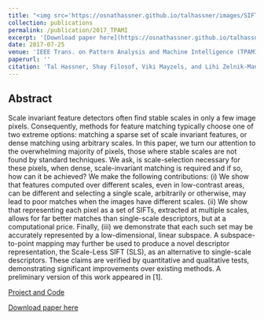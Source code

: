 ```yaml
---
title: "<img src='https://osnathassner.github.io/talhassner/images/SIFTs and Scales - Icon.jpg' width='80'>SIFTing through Scales"
collection: publications
permalink: /publication/2017_TPAMI
excerpt: '[Download paper here](https://osnathassner.github.io/talhassner/files/HassneretalTPAMI16.pdf)'
date: 2017-07-25
venue: 'IEEE Trans. on Pattern Analysis and Machine Intelligence (TPAMI), 39(7): 1431-1443 (2017)'
paperurl: ''
citation: 'Tal Hassner, Shay Filosof, Viki Mayzels, and Lihi Zelnik-Manor. (2017). &quot;SIFTing through Scales.&quot; <i>IEEE Trans. on Pattern Analysis and Machine Intelligence (TPAMI), 39(7): 1431-1443 (2017)</i>.'
---
```


Abstract
------
Scale invariant feature detectors often find stable scales in only a few image pixels. Consequently, methods for feature matching typically choose one of two extreme options: matching a sparse set of scale invariant features, or dense matching using arbitrary scales. In this paper, we turn our attention to the overwhelming majority of pixels, those where stable scales are not found by standard techniques. We ask, is scale-selection necessary for these pixels, when dense, scale-invariant matching is required and if so, how can it be achieved? We make the following contributions: (i) We show that features computed over different scales, even in low-contrast areas, can be different and selecting a single scale, arbitrarily or otherwise, may lead to poor matches when the images have different scales. (ii) We show that representing each pixel as a set of SIFTs, extracted at multiple scales, allows for far better matches than single-scale descriptors, but at a computational price. Finally, (iii) we demonstrate that each such set may be accurately represented by a low-dimensional, linear subspace. A subspace-to-point mapping may further be used to produce a novel descriptor representation, the Scale-Less SIFT (SLS), as an alternative to single-scale descriptors. These claims are verified by quantitative and qualitative tests, demonstrating significant improvements over existing methods. A preliminary version of this work appeared in [1].


[Project and Code](https://www.openu.ac.il/home/hassner/projects/siftscales/)

[Download paper here](https://osnathassner.github.io/talhassner/files/HassneretalTPAMI16.pdf)
